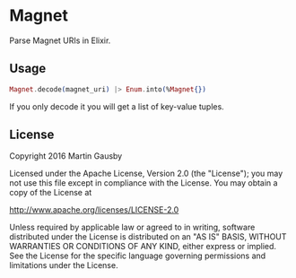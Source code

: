 Magnet
======

Parse Magnet URIs in Elixir.

Usage
-----

``` elixir
Magnet.decode(magnet_uri) |> Enum.into(%Magnet{})
```

If you only decode it you will get a list of key-value tuples.

License
-------

Copyright 2016 Martin Gausby

Licensed under the Apache License, Version 2.0 (the "License"); you may not use this file except in compliance with the License. You may obtain a copy of the License at

http://www.apache.org/licenses/LICENSE-2.0

Unless required by applicable law or agreed to in writing, software distributed under the License is distributed on an "AS IS" BASIS, WITHOUT WARRANTIES OR CONDITIONS OF ANY KIND, either express or implied. See the License for the specific language governing permissions and limitations under the License.
